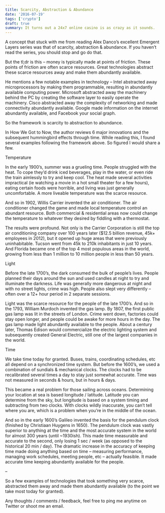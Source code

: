 ```yaml
---
title: Scarcity, Abstraction & Abundance
date: '2016-07-19'
tags: ['crypto']
draft: true
summary: It turns out a 24x7 online casino is as crazy as it sounds.
---
```


A concept that stuck with me from reading Alex Danco’s excellent Emergent Layers series was that of scarcity, abstraction & abundance. If you haven’t read the series, you should stop and go do that.

But the tl;dr is this – money is typically made at points of friction. These points of friction are often scarce resources. Great technologies abstract these scarce resources away and make them abundantly available.

He mentions a few notable examples in technology – Intel abstracted away microprocessors by making them programmable, resulting in abundantly available computing power. Microsoft abstracted away the machinery behind the PC by creating the software layer to easily operate the machinery. Cisco abstracted away the complexity of networking and made connectivity abundantly available. Google made information on the internet abundantly available, and Facebook your social graph.

So the framework is scarcity to abstraction to abundance.

In How We Got to Now, the author reviews 6 major innovations and the subsequent hummingbird effects through time. While reading this, I found several examples following the framework above. So figured I would share a few.

Temperature

In the early 1900’s, summer was a grueling time. People struggled with the heat. To cope they’d drink iced beverages, play in the water, or even ride the train aimlessly to try and keep cool. The heat made several activities impractical (ie watching a movie in a hot small theater for a few hours), eating certain foods were horrible, and living was just generally uncomfortable. A more liveable temperature was the scarce resource.

And so in 1902, Willis Carrier invented the air conditioner. The air conditioner changed the game and made local temperature control an abundant resource. Both commercial & residential areas now could change the temperature to whatever they desired by fiddling with a thermostat.

The results were profound. Not only is the Carrier Corporation is still the top air conditioning company over 100 years later ($12.5 billion revenue, 45k+ employees in 2012), but it opened up huge areas that were previously uninhabitable. Tucson went from 45k to 210k inhabitants in just 10 years. And Florida became one of the top 4 most populous areas in the world, growing from less than 1 million to 10 million people in less than 50 years.

Light

Before the late 1700’s, the dark consumed the bulk of people’s lives. People planned their days around the sun and used candles at night to try and illuminate the darkness. Life was generally more dangerous at night and with no street lights, crime was high. People also slept very differently – often over a 12+ hour period in 2 separate sessions.

Light was the scarce resource for the people of the late 1700’s. And so in the 1793, William Murdoch invented the gas lamp. By 1807, the first public gas lamp was lit in the streets of London. Crime went down, factories could stay open longer, and people could be awake for more hours in the day. The gas lamp made light abundantly available to the people. About a century later, Thomas Edison would commercialize the electric lighting system and subsequently created General Electric, still one of the largest companies in the world.

Time

We take time today for granted. Buses, trains, coordinating schedules, etc all depend on a synchronized time system. But before the 1600’s, we used a combination of sundials & mechanical clocks. The clocks had to be recalibrated several times a day to stay just somewhat accurate. Time was not measured in seconds & hours, but in hours & days.

This became a real problem for those sailing across oceans. Determining your location at sea is based longitude / latitude. Latitude you can determine from the sky, but longitude is based on a system timing and subtracting from two clocks. With clocks wildly inaccurate, you can’t tell where you are, which is a problem when you’re in the middle of the ocean.

And so in the early 1600’s Galileo invented the basis for the pendulum clock (finished by Christiaan Huygens in 1650). The pendulum clock was vastly superior to anything at the time and the most accurate system in the world for almost 300 years (until ~1930ish). This made time measurable and accurate to the second, only losing 1 sec / week (as opposed to the historical 20 min / day). The dramatic increase in the accuracy of keeping time made doing anything based on time – measuring performance, managing work schedules, meeting people, etc – actually feasible. It made accurate time keeping abundantly available for the people.

–

So a few examples of technologies that took something very scarce, abstracted them away and made them abundantly available (to the point we take most today for granted).

Any thoughts / comments / feedback, feel free to ping me anytime on Twitter or shoot me an email.